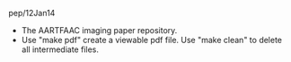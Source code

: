 pep/12Jan14
* The AARTFAAC imaging paper repository.
* Use "make pdf" create a viewable pdf file. 
  Use "make clean" to delete all intermediate files.
